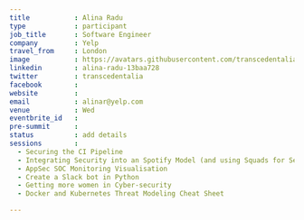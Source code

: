 ```yaml
---
title           : Alina Radu
type            : participant
job_title       : Software Engineer
company         : Yelp
travel_from     : London
image           : https://avatars.githubusercontent.com/transcedentalia
linkedin        : alina-radu-13baa728
twitter         : transcedentalia
facebook        :
website         :
email           : alinar@yelp.com
venue           : Wed            
eventbrite_id   :
pre-summit      :
status          : add details
sessions        :
  - Securing the CI Pipeline
  - Integrating Security into an Spotify Model (and using Squads for Security teams)
  - AppSec SOC Monitoring Visualisation
  - Create a Slack bot in Python
  - Getting more women in Cyber-security
  - Docker and Kubernetes Threat Modeling Cheat Sheet

---
```


<!-- put more details about participant here -->
